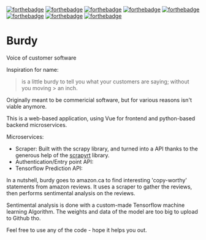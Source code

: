[![forthebadge](https://forthebadge.com/images/badges/built-by-developers.svg)](https://github.com/moomoolive/burdy)
[![forthebadge](https://forthebadge.com/images/badges/built-with-love.svg)](https://github.com/moomoolive/burdy)
[![forthebadge](https://forthebadge.com/images/badges/made-with-python.svg)](https://github.com/moomoolive/burdy)
[![forthebadge](https://forthebadge.com/images/badges/made-with-vue.svg)](https://github.com/moomoolive/burdy)
[![forthebadge](https://forthebadge.com/images/badges/uses-js.svg)](https://github.com/moomoolive/burdy)
[![forthebadge](https://forthebadge.com/images/badges/uses-html.svg)](https://github.com/moomoolive/burdy)
[![forthebadge](https://forthebadge.com/images/badges/open-source.svg)](https://github.com/moomoolive/burdy)
[![forthebadge](https://forthebadge.com/images/badges/check-it-out.svg)](https://github.com/moomoolive/burdy)

# Burdy
Voice of customer software 

Inspiration for name:

> is a little burdy to tell you what your customers are saying; without you moving > an inch. 

Originally meant to be commericial software, but for various reasons isn't viable anymore.

This is a web-based application, using Vue for frontend and python-based backend microservices.

Microservices:
* Scraper: Built with the scrapy library, and turned into a API thanks to the generous help of the [scrapyrt](https://scrapyrt.readthedocs.io/en/stable/) library. 
* Authentication/Entry point API:
* Tensorflow Prediction API:

In a nutshell, burdy goes to amazon.ca to find interesting 'copy-worthy' statements from amazon reviews. It uses a scraper to gather the reviews, then performs sentimental analysis on the reviews.

Sentimental analysis is done with a custom-made Tensorflow machine learning Algorithm. The weights and data of the model are too big to upload to Github tho.

Feel free to use any of the code - hope it helps you out.